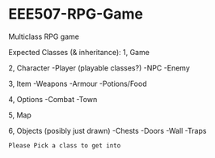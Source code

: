 # EEE507-RPG-Game
Multiclass RPG game 

Expected Classes (& inheritance):
  1, Game
  
  2, Character
    -Player (playable classes?)
    -NPC
    -Enemy
    
  3, Item
    -Weapons
    -Armour
    -Potions/Food 
    
  4, Options
    -Combat
    -Town
    
  5, Map
  
  6, Objects (posibly just drawn)
    -Chests
    -Doors
    -Wall
    -Traps
    
    Please Pick a class to get into
    
